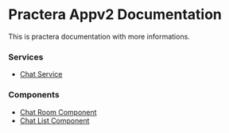 
# Practera Appv2 Documentation
This is practera documentation with more informations.

### Services
- [Chat Service](./services/chatService.md)

### Components
- [Chat Room Component](./components/chatRoomComponent.md)
- [Chat List Component](./components/chatListComponent.md)